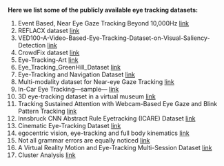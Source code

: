 **Here we list some of the publicly available eye tracking datasets:**


1. Event Based, Near Eye Gaze Tracking Beyond 10,000Hz [link](https://github.com/aangelopoulos/event_based_gaze_tracking#event-based-near-eye-gaze-tracking-beyond-10000hz)
2. REFLACX dataset [link](https://github.com/ricbl/eyetracking)
3. VED100-A-Video-Based-Eye-Tracking-Dataset-on-Visual-Saliency-Detection [link](https://github.com/spzhubuaa/VED100-A-Video-Based-Eye-Tracking-Dataset-on-Visual-Saliency-Detection)
4. CrowdFix dataset [link](https://github.com/MemoonaTahira/CrowdFix)
5. Eye-Tracking-Art [link](https://github.com/neilmizzi/Eye-Tracking-Art/tree/master/dataset)
6. Eye_Tracking_GreenHill_Dataset [link](https://github.com/ResearcherGA/GitHubRepo_EyeTracking)
7. Eye-Tracking and Navigation Dataset [link](https://github.com/Murtada100/EyeVRDataset)
8. Multi-modality dataset for Near-eye Gaze Tracking [link](https://github.com/InterestXx/HE-Gaze-Dataset)
9. In-Car Eye Tracking—sample— [link](https://github.com/jfernandoghe/Dataset-GlasgowUni)
10. 3D eye-tracking dataset in a virtual museum [link](https://github.com/YunzhanZHOU/EDVAM)
11. Tracking Sustained Attention with Webcam-Based Eye Gaze and Blink Pattern Tracking [link](https://github.com/MultimodalLearningAnalytics/eye-gaze-blink-tracking)
12. Innsbruck CNN Abstract Rule Eyetracking (ICARE) Dataset [link](https://github.com/rspiegl/icare-dataset)
13. Cinematic Eye-Tracking Dataset [link](https://github.com/michelleklum/cs153-cinematic-feature-labeling)
14. egocentric vision, eye-tracking and full body kinematics [link](https://github.com/abs711/The-way-of-the-future)
15. Not all grammar errors are equally noticed [link](https://github.com/ResearchXX/ErrorDetection)
16. A Virtual Reality Motion and Eye-Tracking Multi-Session Dataset [link](https://github.com/cschell/who-is-alyx)
17. Cluster Analysis [link](https://github.com/melissaEYE/Cluster-Analysis)
